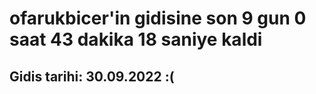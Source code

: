 # ofarukbicer'in gidisine son 9 gun 0 saat 43 dakika 18 saniye kaldi

## Gidis tarihi: 30.09.2022 :(